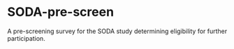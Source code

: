 # SODA-pre-screen
A pre-screening survey for the SODA study determining eligibility for further participation.  
